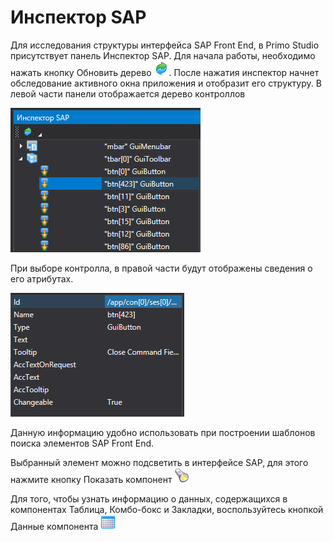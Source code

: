 # Инспектор SAP

Для исследования структуры интерфейса SAP Front End, в Primo Studio присутствует панель Инспектор SAP. Для начала работы, необходимо нажать кнопку Обновить дерево ![](<../../.gitbook/assets/0 (6).png>). После нажатия инспектор начнет обследование активного окна приложения и отобразит его структуру. В левой части панели отображается дерево контроллов

![](<../../.gitbook/assets/1 (4).png>)

При выборе контролла, в правой части будут отображены сведения о его атрибутах.

![](<../../.gitbook/assets/2 (4).png>)

Данную информацию удобно использовать при построении шаблонов поиска элементов SAP Front End.

Выбранный элемент можно подсветить в интерфейсе SAP, для этого нажмите кнопку Показать компонент <img src="../../.gitbook/assets/image (652).png" alt="" data-size="line">&#x20;

Для того, чтобы узнать информацию о данных, содержащихся в компонентах Таблица, Комбо-бокс и Закладки, воспользуйтесь кнопкой Данные компонента <img src="../../.gitbook/assets/btnGetData.png" alt="" data-size="line">&#x20;

